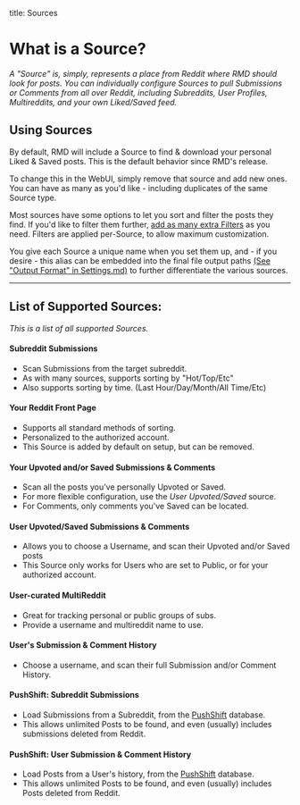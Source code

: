 title: Sources

# What is a Source?
_A "Source" is, simply, represents a place from Reddit where RMD should look for posts. 
You can individually configure Sources to pull Submissions or Comments from all over Reddit, 
including Subreddits, User Profiles, Multireddits, and your own Liked/Saved feed._

## Using Sources
By default, RMD will include a Source to find & download your personal Liked & Saved posts. 
This is the default behavior since RMD's release.

To change this in the WebUI, simply remove that source and add new ones. 
You can have as many as you'd like - including duplicates of the same Source type.

Most sources have some options to let you sort and filter the posts they find. 
If you'd like to filter them further, [add as many extra Filters](../Advanced_Usage/Filters.md) as you need. 
Filters are applied per-Source, to allow maximum customization.

You give each Source a unique name when you set them up, and - if you desire - this alias can be embedded into 
the final file output paths [(See "Output Format" in Settings.md)](../Advanced_Usage/Settings.md) to further differentiate 
the various sources.


---

## List of Supported Sources:

*This is a list of all supported Sources.*

#### Subreddit Submissions
+ Scan Submissions from the target subreddit.
+ As with many sources, supports sorting by "Hot/Top/Etc"
+ Also supports sorting by time. (Last Hour/Day/Month/All Time/Etc)
    
#### Your Reddit Front Page
+ Supports all standard methods of sorting.
+ Personalized to the authorized account.
+ This Source is added by default on setup, but can be removed.

#### Your Upvoted and/or Saved Submissions & Comments
+ Scan all the posts you've personally Upvoted or Saved.
+ For more flexible configuration, use the *User Upvoted/Saved* source.
+ For Comments, only comments you've Saved can be located.

#### User Upvoted/Saved Submissions & Comments
+ Allows you to choose a Username, and scan their Upvoted and/or Saved posts
+ This Source only works for Users who are set to Public, or for your authorized account.

#### User-curated MultiReddit
+ Great for tracking personal or public groups of subs.
+ Provide a username and multireddit name to use.

#### User's Submission & Comment History
+ Choose a username, and scan their full Submission and/or Comment History.

#### PushShift: Subreddit Submissions
+ Load Submissions from a Subreddit, from the [PushShift](https://pushshift.io/) database. 
+ This allows unlimited Posts to be found, and even (usually) includes submissions deleted from Reddit.

#### PushShift: User Submission & Comment History
+ Load Posts from a User's history, from the [PushShift](https://pushshift.io/) database.
+ This allows unlimited Posts to be found, and even (usually) includes Posts deleted from Reddit.

